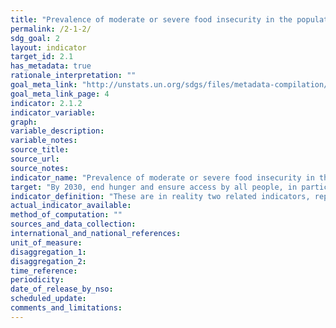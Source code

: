 ```yaml
---
title: "Prevalence of moderate or severe food insecurity in the population, based on the Food Insecurity Experience Scale (FIES)"
permalink: /2-1-2/
sdg_goal: 2
layout: indicator
target_id: 2.1
has_metadata: true
rationale_interpretation: ""
goal_meta_link: "http://unstats.un.org/sdgs/files/metadata-compilation/Metadata-Goal-2.pdf"
goal_meta_link_page: 4
indicator: 2.1.2
indicator_variable: 
graph: 
variable_description: 
variable_notes: 
source_title: 
source_url: 
source_notes: 
indicator_name: "Prevalence of moderate or severe food insecurity in the population, based on the Food Insecurity Experience Scale (FIES)"
target: "By 2030, end hunger and ensure access by all people, in particular the poor and people in vulnerable situations, including infants, to safe, nutritious and sufficient food all year round."
indicator_definition: "These are in reality two related indicators, representing the percentage of individuals in the national adult population (15 or more years of age) that have experienced moderate or severe levels and severe levels of food insecurity respectively, during the previous year.\nSeverity of food insecurity is defined as the extent to which people have difficulties in accessing food of adequate quality and/or quantity due to lack of money or other resources. Difficulties include also psychological concerns associated with the struggle in accessing food."
actual_indicator_available: 
method_of_computation: ""
sources_and_data_collection: 
international_and_national_references: 
unit_of_measure: 
disaggregation_1: 
disaggregation_2: 
time_reference: 
periodicity: 
date_of_release_by_nso: 
scheduled_update: 
comments_and_limitations: 
---
```


